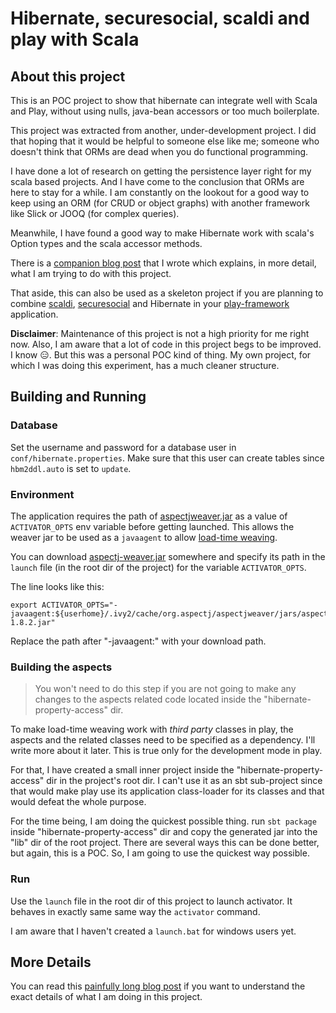 # Hibernate, securesocial, scaldi and play with Scala

## About this project

This is an POC project to show that hibernate can integrate well with
Scala and Play, without using nulls, java-bean accessors or too much
boilerplate. 

This project was extracted from another, under-development
project. I did that hoping that it would be helpful to someone else
like me; someone who doesn't think that ORMs are dead when you do
functional programming. 

I have done a lot of research on getting the persistence layer right for my
scala based projects. And I have come to the conclusion that ORMs are
here to stay for a while. I am constantly on the lookout for a good
way to keep using an ORM (for CRUD or object graphs) with another
framework like Slick or JOOQ (for complex queries).

Meanwhile, I have found a good way to make Hibernate work with scala's
Option types and the scala accessor methods.

There is a [companion blog post][blog-post] that I wrote which
explains, in more detail, what I am trying to do with this project.

That aside, this can also be used as a skeleton project if you are
planning to combine [scaldi][scaldi], [securesocial][secure-social]
and Hibernate in your [play-framework][play-framework] application.

**Disclaimer**: Maintenance of this project is not a high priority for
  me right now. Also, I am aware that a lot of code in this project
  begs to be improved. I know :expressionless:. But this was a
  personal POC kind of thing. My own project, for which I was doing
  this experiment, has a much cleaner structure. 


## Building and Running

### Database

Set the username and password for a database user in
`conf/hibernate.properties`.  Make sure that this user can create
tables since `hbm2ddl.auto` is set to `update`.

### Environment

The application requires the path of [aspectjweaver.jar][ajweaver] as
a value of `ACTIVATOR_OPTS` env variable before getting launched. This
allows the weaver jar to be used as a `javaagent` to allow
[load-time weaving](ltw). 

You can download [aspectj-weaver.jar][ajweaver] somewhere and specify
its path in the `launch` file (in the root dir of the project) for
the variable `ACTIVATOR_OPTS`.

The line looks like this:

```
export ACTIVATOR_OPTS="-javaagent:${userhome}/.ivy2/cache/org.aspectj/aspectjweaver/jars/aspectjweaver-1.8.2.jar"
```

Replace the path after "-javaagent:" with your download path.

### Building the aspects

> You won't need to do this step if you are not going to make any
> changes to the aspects related code located inside the
> "hibernate-property-access" dir.

To make load-time weaving work with _third party_ classes in play, the
aspects and the related classes need to be specified as a
dependency. I'll write more about it later. This is true only for the
development mode in play.

For that, I have created a small inner project inside the
"hibernate-property-access" dir in the project's root dir. I can't use
it as an sbt sub-project since that would make play use its
application class-loader for its classes and that would defeat the
whole purpose.

For the time being, I am doing the quickest possible thing. run `sbt
package` inside "hibernate-property-access" dir and copy the generated
jar into the "lib" dir of the root project. There are several ways this
can be done better, but again, this is a POC. So, I am going to
use the quickest way possible. 

### Run

Use the `launch` file in the root dir of this project to launch
activator. It behaves in exactly same same way the `activator`
command.

I am aware that I haven't created a `launch.bat` for windows
users yet.

## More Details

You can read this [painfully long blog post][blog-post] if you want to
understand the exact details of what I am doing in this project.

[blog-post]: http://bhashitparikh.com/2014/10/28/hibernate-with-scala-options-with-less-pain.html
[scaldi]:http://scaldi.org/
[secure-social]: http://securesocial.ws/
[play-framework]: http://playframework.com/
[ajweaver]: http://mvnrepository.com/artifact/org.aspectj/aspectjweaver/1.8.3
[ltw]: https://www.eclipse.org/aspectj/doc/next/devguide/ltw.html


